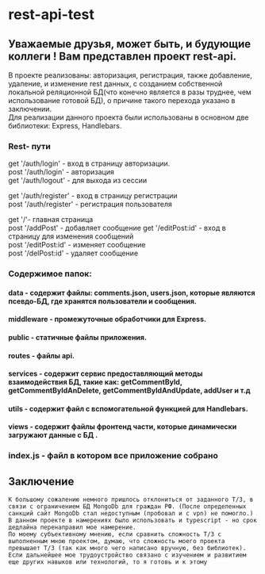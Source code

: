 # rest-api-test 
  
  ## Уважаемые друзья, может быть, и будующие коллеги ! Вам представлен проект rest-api.  
  В проекте реализованы: авторизация, регистрация, также добавление, удаление, и изменение rest данных, с созданием собственной локальной реляционной БД(что конечно является в разы труднее, чем использование готовой БД), о причине такого перехода указано в заключении.  
  Для реализации данного проекта были использованы в основном две библиотеки: Express, Handlebars.  
    
      
   ### Rest- пути  
   get '/auth/login' - вход в страницу авторизации.    
   post '/auth/login' - авторизация  
   get '/auth/logout' - для выхода из сессии  
     
     
   get '/auth/register' - вход в страницу регистрации  
   post '/auth/register' - регистрация пользователя  
     
   get '/'- главная страница  
   post '/addPost' - добавляет сообщение
   get '/editPost:id' - вход в страницу для изменения сообщений  
   post '/editPost:id' - изменяет сообщение  
   post '/delPost:id' - удаляет сообщение
   
   
   
     
       
   ### Содержимое папок:  
   #### data - содержит файлы: comments.json, users.json, которые являются псевдо-БД, где хранятся пользователи и сообщения.
   #### middleware - промежуточные обработчики для Express.  
   #### public - статичные файлы приложения.  
   #### routes - файлы api. 
   #### services - содержит сервис предоставляющий методы взаимодействия БД, такие как: getCommentById, getCommentByIdAnDelete, getCommentByIdAndUpdate, addUser и т.д  
   #### utils - содержит файл с вспомогательной функцией для Handlebars.
   #### views - содержит файлы фронтенд части, которые динамически загружают данные с БД .  
   
   
   ### index.js - файл в котором все приложение собрано
   
 ## Заключение 
    К большому сожалению немного пришлось отклониться от заданного Т/З, в связи с ограничением БД MongoDb для граждан РФ. (После определенных санкций сайт MongoDb стал недоступным (пробовал и c vpn) не помогло.)
    В данном проекте в намерениях было использовать и typescript - но срок дедлайна перенаправил мое намерение.  
    По моему субъективному мнению, если сравнить сложность Т/З с выполненным мною проектом, думаю, что сложность моего проекта превышает Т/З (так как много чего написано вручную, без библиотек).  
    Если дальнейшее мое трудоустройство связано с изучением и развитием еще других навыков или технологий, то я готовь и к этому
    
    
   
   

   
   
